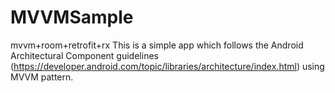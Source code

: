# MVVMSample
mvvm+room+retrofit+rx
This is a simple app which follows the Android Architectural Component guidelines (https://developer.android.com/topic/libraries/architecture/index.html) using MVVM pattern.
